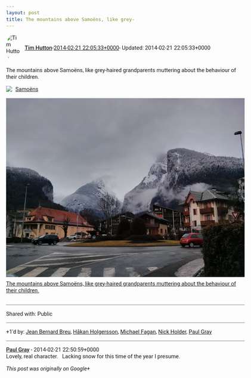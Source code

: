 ```yaml
---
layout: post
title: The mountains above Samoëns, like grey-
---
```


<html><head><meta charset="utf-8"><title>The mountains above Samoëns, like grey-haired grandparents muttering about th...</title><style>body {font: 11pt Roboto, Arial, sans-serif; max-width: 640px; margin: 24px;}.author-photo {border-radius: 50%; margin-right: 10px; width: 40px;}.author {font-weight: 500;}.main-content {margin: 15px 0 15px;}.post-title {font-weight: bold;}.location {display: block; margin-top: 15px;}.location img {float: left; margin-right: 5px; width: 20px;}.media-link {display: inline-block; max-width: 100%; vertical-align: top;}.media-link p {margin-top: 5px; max-height: 4em; overflow: scroll;}.media {max-height: 100vh; max-width: 100%;}.video-placeholder {background: black; display: flex; height: 300px; max-width: 100%; width: 640px;}.play-icon {border-bottom: 30px solid transparent; border-left: 50px solid white; border-top: 30px solid transparent; color: white; margin: auto;}.album {max-height: 800px; overflow: scroll; width: calc(100vw - 48px);}.album .media-link {margin-right: 5px; max-width: 250px;}.album .media {max-height: 250px;}.link-embed {border-top: 1px solid lightgrey; display: block; margin-top: 20px;}.link-embed img {max-width: 100%;}.inline-link-embed {display: block;}.inline-link-embed img {vertical-align: middle;}.link-title {display: inline-block; font-size: medium; font-weight: 300; padding-left: 1em;}.reshare-attribution {display: block; font-weight: bold; margin-bottom: 10px;}.poll-image {margin-bottom: 5px; max-height: 300px; max-width: 500px;}.poll-choice {align-items: center; display: flex; margin-bottom: 5px; max-width: 500px;}.poll-choice-percentage {background-color: lightblue; height: 100%; left: 0; position: absolute; z-index: -1;}.poll-choice-selected {margin-right: 5px;}.poll-choice-results {border: 1px solid lightgray; border-radius: 5px; display: flex; line-height: 40px; overflow: hidden; padding: 0 8px; position: relative;}.poll-choice-results, .poll-choice-description {flex-grow: 1; margin-right: 10px;}.poll-choice-image {width: 100%;}.poll-choice-image, .poll-choice-image img {max-height: 40px; max-width: 100px;}.poll-choice-votes {max-height: 100px; overflow: auto;}.plus-entity-embed {color: black; display: block; text-decoration: none;}.plus-entity-embed-cover-photo {max-height: 300px; max-width: 100%;}.plus-entity-embed-info {padding: 0 1em 1em;}.plus-entity-embed-info h2 {font-weight: 500; margin: 10px 0;}.plus-entity-embed-info p {font-size: small; margin: 0;}.collection-owner-avatar {border-radius: 50%; border: 2px solid white; height: 40px; margin-top: -22px;}.visibility {padding: 1em 0; border-top: 1px solid grey;}.post-activity {padding: 1em 0; border-top: 1px solid grey;}.comments {border-top: 1px solid gray; padding-top: 1em;}.comment + .comment {margin-top: 1em;}.comment .media-link, .comment .inline-link-embed {margin-top: 5px;}</style></head><body><div style="margin-bottom:1em;"><div style="display:flex; align-items:center"><img class="author-photo" src="https://lh4.googleusercontent.com/-epo4ZZKNqEw/AAAAAAAAAAI/AAAAAAAAVSU/qu3LpcHEnoQ/s64-c/photo.jpg" alt="Tim Hutton"><a href="https://plus.google.com/+TimHutton" target="_blank" class="author">Tim Hutton</a> - <a target="_blank" href="https://plus.google.com/+TimHutton/posts/R3CUjxQdz5M">2014-02-21 22:05:33+0000</a><span> - Updated: 2014-02-21 22:05:33+0000</span></div><div class="main-content">The mountains above Samoëns, like grey-haired grandparents muttering about the behaviour of their children.<a href="https://www.google.com/maps/search/?api=1&amp;query=46.084044,%206.728173" class="location" target="_blank" title="46.084044, 6.728173"><img src="https://www.gstatic.com/images/icons/material/system/2x/place_grey600_24dp.png"><span>Samoëns</span></a></div><a href="/assets/IMG_20140221_171702.jpg" target="_blank" class="media-link"><img src="/assets/IMG_20140221_171702.jpg" alt="The mountains above Samoëns, like grey-haired grandparents muttering about the behaviour of their children." class="media"><p>The mountains above Samoëns, like grey-haired grandparents muttering about the behaviour of their children.</p></a></div><div class="visibility">Shared with: Public</div><div class="post-activity"><div class="plus-oners">+1'd by: <a href="https://plus.google.com/110392683247834024526">Jean Bernard Breu</a>, <a href="https://plus.google.com/+HåkanHolgersson48">Håkan Holgersson</a>, <a href="https://plus.google.com/+MichaelFaganJnr">Michael Fagan</a>, <a href="https://plus.google.com/+NickHolder">Nick Holder</a>, <a href="https://plus.google.com/+PaulGrayUK">Paul Gray</a></div></div><div class="comments"><div class="comment"><a target="_blank" href="https://plus.google.com/+PaulGrayUK" class="author">Paul Gray</a><span class="time"> - 2014-02-21 22:50:59+0000</span><div class="comment-content">Lovely, real character.   Lacking snow for this time of the year I presume.</div></div></div></body></html>

<i>This post was originally on Google+</i>